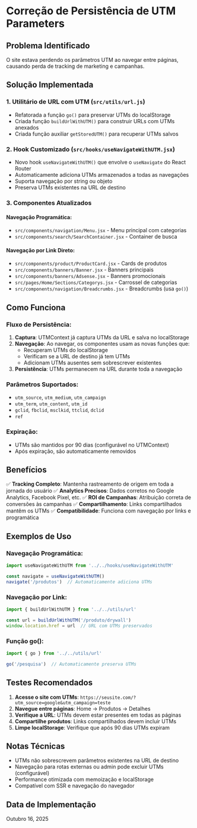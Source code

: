 # Correção de Persistência de UTM Parameters

## Problema Identificado
O site estava perdendo os parâmetros UTM ao navegar entre páginas, causando perda de tracking de marketing e campanhas.

## Solução Implementada

### 1. **Utilitário de URL com UTM (`src/utils/url.js`)**
   - Refatorada a função `go()` para preservar UTMs do localStorage
   - Criada função `buildUrlWithUTM()` para construir URLs com UTMs anexados
   - Criada função auxiliar `getStoredUTM()` para recuperar UTMs salvos

### 2. **Hook Customizado (`src/hooks/useNavigateWithUTM.jsx`)**
   - Novo hook `useNavigateWithUTM()` que envolve o `useNavigate` do React Router
   - Automaticamente adiciona UTMs armazenados a todas as navegações
   - Suporta navegação por string ou objeto
   - Preserva UTMs existentes na URL de destino

### 3. **Componentes Atualizados**

#### **Navegação Programática:**
- `src/components/navigation/Menu.jsx` - Menu principal com categorias
- `src/components/search/SearchContainer.jsx` - Container de busca

#### **Navegação por Link Direto:**
- `src/components/product/ProductCard.jsx` - Cards de produtos
- `src/components/banners/Banner.jsx` - Banners principais
- `src/components/banners/Adsense.jsx` - Banners promocionais
- `src/pages/Home/Sections/Categorys.jsx` - Carrossel de categorias
- `src/components/navigation/Breadcrumbs.jsx` - Breadcrumbs (usa `go()`)

## Como Funciona

### Fluxo de Persistência:
1. **Captura**: UTMContext já captura UTMs da URL e salva no localStorage
2. **Navegação**: Ao navegar, os componentes usam as novas funções que:
   - Recuperam UTMs do localStorage
   - Verificam se a URL de destino já tem UTMs
   - Adicionam UTMs ausentes sem sobrescrever existentes
3. **Persistência**: UTMs permanecem na URL durante toda a navegação

### Parâmetros Suportados:
- `utm_source`, `utm_medium`, `utm_campaign`
- `utm_term`, `utm_content`, `utm_id`
- `gclid`, `fbclid`, `msclkid`, `ttclid`, `dclid`
- `ref`

### Expiração:
- UTMs são mantidos por 90 dias (configurável no UTMContext)
- Após expiração, são automaticamente removidos

## Benefícios

✅ **Tracking Completo**: Mantenha rastreamento de origem em toda a jornada do usuário
✅ **Analytics Precisos**: Dados corretos no Google Analytics, Facebook Pixel, etc.
✅ **ROI de Campanhas**: Atribuição correta de conversões às campanhas
✅ **Compartilhamento**: Links compartilhados mantêm os UTMs
✅ **Compatibilidade**: Funciona com navegação por links e programática

## Exemplos de Uso

### Navegação Programática:
```jsx
import useNavigateWithUTM from '../../hooks/useNavigateWithUTM'

const navigate = useNavigateWithUTM()
navigate('/produtos')  // Automaticamente adiciona UTMs
```

### Navegação por Link:
```jsx
import { buildUrlWithUTM } from '../../utils/url'

const url = buildUrlWithUTM('/produto/drywall')
window.location.href = url  // URL com UTMs preservados
```

### Função go():
```jsx
import { go } from '../../utils/url'

go('/pesquisa')  // Automaticamente preserva UTMs
```

## Testes Recomendados

1. **Acesse o site com UTMs**: `https://seusite.com/?utm_source=google&utm_campaign=teste`
2. **Navegue entre páginas**: Home → Produtos → Detalhes
3. **Verifique a URL**: UTMs devem estar presentes em todas as páginas
4. **Compartilhe produtos**: Links compartilhados devem incluir UTMs
5. **Limpe localStorage**: Verifique que após 90 dias UTMs expiram

## Notas Técnicas

- UTMs não sobrescrevem parâmetros existentes na URL de destino
- Navegação para rotas externas ou admin pode excluir UTMs (configurável)
- Performance otimizada com memoização e localStorage
- Compatível com SSR e navegação do navegador

## Data de Implementação
Outubro 16, 2025
